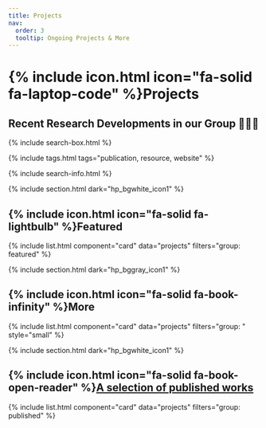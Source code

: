 ```yaml
---
title: Projects
nav:
  order: 3
  tooltip: Ongoing Projects & More
---
```


# {% include icon.html icon="fa-solid fa-laptop-code" %}Projects

## Recent Research Developments in our Group&nbsp;:seedling::seedling::seedling:

{% include search-box.html %}

{% include tags.html tags="publication, resource, website" %}

{% include search-info.html %}

{% include section.html dark="hp_bgwhite_icon1" %}

## {% include icon.html icon="fa-solid fa-lightbulb" %}Featured

{% include list.html component="card" data="projects" filters="group: featured" %}

{% include section.html dark="hp_bggray_icon1" %}

## {% include icon.html icon="fa-solid fa-book-infinity" %}More

{% include list.html component="card" data="projects" filters="group: " style="small" %}

{% include section.html dark="hp_bgwhite_icon1" %}

## {% include icon.html icon="fa-solid fa-book-open-reader" %}[A selection of published works](https://github.com/hyojin-park-neuro/intro-published)

{% include list.html component="card" data="projects" filters="group: published" %}
